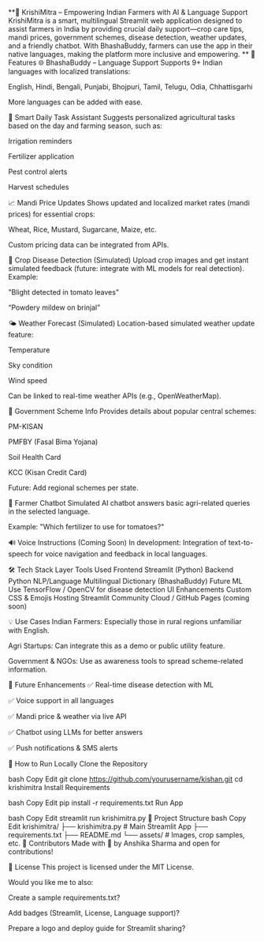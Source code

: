 **🌾 KrishiMitra – Empowering Indian Farmers with AI & Language Support
KrishiMitra is a smart, multilingual Streamlit web application designed to assist farmers in India by providing crucial daily support—crop care tips, mandi prices, government schemes, disease detection, weather updates, and a friendly chatbot. With BhashaBuddy, farmers can use the app in their native languages, making the platform more inclusive and empowering.
**
🚀 Features
🌐 BhashaBuddy – Language Support
Supports 9+ Indian languages with localized translations:

English, Hindi, Bengali, Punjabi, Bhojpuri, Tamil, Telugu, Odia, Chhattisgarhi

More languages can be added with ease.

📅 Smart Daily Task Assistant
Suggests personalized agricultural tasks based on the day and farming season, such as:

Irrigation reminders

Fertilizer application

Pest control alerts

Harvest schedules

📈 Mandi Price Updates
Shows updated and localized market rates (mandi prices) for essential crops:

Wheat, Rice, Mustard, Sugarcane, Maize, etc.

Custom pricing data can be integrated from APIs.

🧬 Crop Disease Detection (Simulated)
Upload crop images and get instant simulated feedback (future: integrate with ML models for real detection). Example:

"Blight detected in tomato leaves"

“Powdery mildew on brinjal”

🌤 Weather Forecast (Simulated)
Location-based simulated weather update feature:

Temperature

Sky condition

Wind speed

Can be linked to real-time weather APIs (e.g., OpenWeatherMap).

🧾 Government Scheme Info
Provides details about popular central schemes:

PM-KISAN

PMFBY (Fasal Bima Yojana)

Soil Health Card

KCC (Kisan Credit Card)

Future: Add regional schemes per state.

🤖 Farmer Chatbot
Simulated AI chatbot answers basic agri-related queries in the selected language.

Example: "Which fertilizer to use for tomatoes?"

🔊 Voice Instructions (Coming Soon)
In development: Integration of text-to-speech for voice navigation and feedback in local languages.

🛠 Tech Stack
Layer	Tools Used
Frontend	Streamlit (Python)
Backend	Python
NLP/Language	Multilingual Dictionary (BhashaBuddy)
Future ML Use	TensorFlow / OpenCV for disease detection
UI Enhancements	Custom CSS & Emojis
Hosting	Streamlit Community Cloud / GitHub Pages (coming soon)

💡 Use Cases
Indian Farmers: Especially those in rural regions unfamiliar with English.

Agri Startups: Can integrate this as a demo or public utility feature.

Government & NGOs: Use as awareness tools to spread scheme-related information.

🚧 Future Enhancements
✅ Real-time disease detection with ML

✅ Voice support in all languages

✅ Mandi price & weather via live API

✅ Chatbot using LLMs for better answers

✅ Push notifications & SMS alerts

🔗 How to Run Locally
Clone the Repository

bash
Copy
Edit
git clone https://github.com/yourusername/kishan.git
cd krishimitra
Install Requirements

bash
Copy
Edit
pip install -r requirements.txt
Run App

bash
Copy
Edit
streamlit run krishimitra.py
📂 Project Structure
bash
Copy
Edit
krishimitra/
├── krishimitra.py        # Main Streamlit App
├── requirements.txt
├── README.md
└── assets/               # Images, crop samples, etc.
🙌 Contributors
Made with 💚 by Anshika Sharma and open for contributions!

📃 License
This project is licensed under the MIT License.

Would you like me to also:

Create a sample requirements.txt?

Add badges (Streamlit, License, Language support)?

Prepare a logo and deploy guide for Streamlit sharing?

